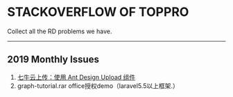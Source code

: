 # STACKOVERFLOW OF TOPPRO

Collect all the RD problems we have.
<hr>

## 2019 Monthly Issues

1. [七牛云上传：使用 Ant Design Upload 组件](https://medium.com/@alcheung/%E4%B8%83%E7%89%9B%E4%BA%91%E4%B8%8A%E4%BC%A0-%E4%BD%BF%E7%94%A8-ant-design-upload-%E7%BB%84%E4%BB%B6-9efe33097d25)
2. graph-tutorial.rar  office授权demo（laravel5.5以上框架.）
